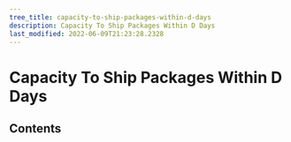 ```yaml
---
tree_title: capacity-to-ship-packages-within-d-days
description: Capacity To Ship Packages Within D Days
last_modified: 2022-06-09T21:23:28.2328
---
```


# Capacity To Ship Packages Within D Days

## Contents
